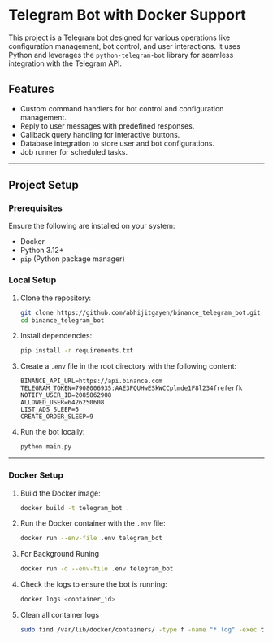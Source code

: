 # Telegram Bot with Docker Support

This project is a Telegram bot designed for various operations like configuration management, bot control, and user interactions. It uses Python and leverages the `python-telegram-bot` library for seamless integration with the Telegram API.

## Features

- Custom command handlers for bot control and configuration management.
- Reply to user messages with predefined responses.
- Callback query handling for interactive buttons.
- Database integration to store user and bot configurations.
- Job runner for scheduled tasks.

---

## Project Setup

### Prerequisites

Ensure the following are installed on your system:

- Docker
- Python 3.12+
- `pip` (Python package manager)

### Local Setup

1. Clone the repository:
   ```bash
   git clone https://github.com/abhijitgayen/binance_telegram_bot.git 
   cd binance_telegram_bot
   ```

2. Install dependencies:
   ```bash
   pip install -r requirements.txt
   ```

3. Create a `.env` file in the root directory with the following content:
   ```dotenv
   BINANCE_API_URL=https://api.binance.com
   TELEGRAM_TOKEN=7908006935:AAE3PQUHwESkWCCplmde1F8l234freferfk
   NOTIFY_USER_ID=2085862908
   ALLOWED_USER=6426250608
   LIST_ADS_SLEEP=5
   CREATE_ORDER_SLEEP=9
   ```

4. Run the bot locally:
   ```bash
   python main.py
   ```

---

### Docker Setup

1. Build the Docker image:
   ```bash
   docker build -t telegram_bot .
   ```

2. Run the Docker container with the `.env` file:
   ```bash
   docker run --env-file .env telegram_bot
   ```

3. For Background Runing
   ```bash
   docker run -d --env-file .env telegram_bot
   ```

3. Check the logs to ensure the bot is running:
   ```bash
   docker logs <container_id>
   ```

4. Clean all container logs
   ```bash
   sudo find /var/lib/docker/containers/ -type f -name "*.log" -exec truncate -s 0 {} \;
   ```
  